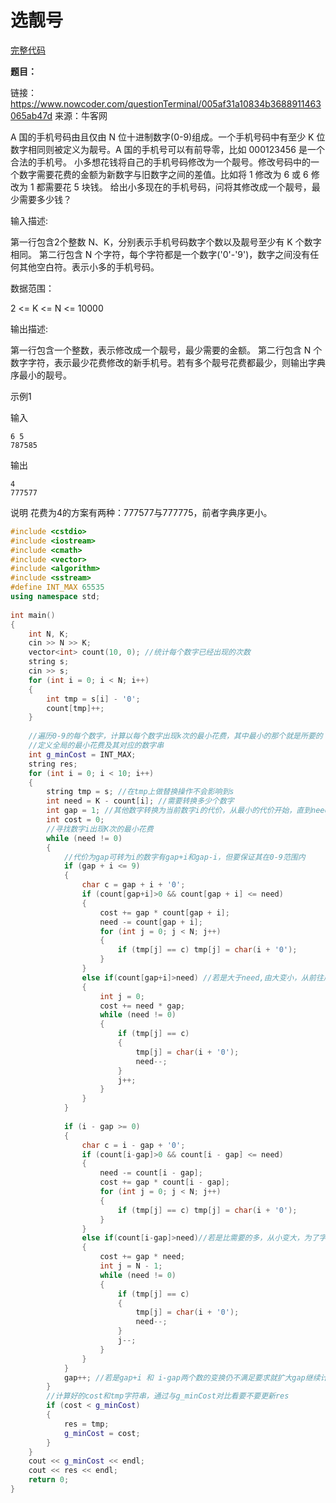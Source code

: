 # 选靓号
[完整代码](https://github.com/ludandandan/Programmer-interview-guide/blob/master/Chapter10/pdd/7.cpp)

**题目：**

链接：https://www.nowcoder.com/questionTerminal/005af31a10834b3688911463065ab47d
来源：牛客网

A 国的手机号码由且仅由 N 位十进制数字(0-9)组成。一个手机号码中有至少 K 位数字相同则被定义为靓号。A 国的手机号可以有前导零，比如 000123456 是一个合法的手机号。
小多想花钱将自己的手机号码修改为一个靓号。修改号码中的一个数字需要花费的金额为新数字与旧数字之间的差值。比如将 1 修改为 6 或 6 修改为 1 都需要花 5 块钱。
给出小多现在的手机号码，问将其修改成一个靓号，最少需要多少钱？

输入描述:

第一行包含2个整数 N、K，分别表示手机号码数字个数以及靓号至少有 K 个数字相同。
第二行包含 N 个字符，每个字符都是一个数字('0'-'9')，数字之间没有任何其他空白符。表示小多的手机号码。

数据范围：

2 <= K <= N <= 10000


输出描述:

第一行包含一个整数，表示修改成一个靓号，最少需要的金额。
第二行包含 N 个数字字符，表示最少花费修改的新手机号。若有多个靓号花费都最少，则输出字典序最小的靓号。

示例1

输入
```
6 5
787585
```
输出
```
4
777577
```
说明
花费为4的方案有两种：777577与777775，前者字典序更小。


```c++
#include <cstdio>
#include <iostream>
#include <cmath>
#include <vector>
#include <algorithm>
#include <sstream>
#define INT_MAX 65535
using namespace std;
 
int main()
{
    int N, K;
    cin >> N >> K;
    vector<int> count(10, 0); //统计每个数字已经出现的次数
    string s;
    cin >> s;
    for (int i = 0; i < N; i++)
    {
        int tmp = s[i] - '0';
        count[tmp]++;
    }
 
    //遍历0-9的每个数字，计算以每个数字出现k次的最小花费，其中最小的那个就是所要的
    //定义全局的最小花费及其对应的数字串
    int g_minCost = INT_MAX;
    string res;
    for (int i = 0; i < 10; i++)
    {
        string tmp = s; //在tmp上做替换操作不会影响到s
        int need = K - count[i]; //需要转换多少个数字
        int gap = 1; //其他数字转换为当前数字i的代价，从最小的代价开始，直到need==0
        int cost = 0;
        //寻找数字i出现K次的最小花费
        while (need != 0)
        {
            //代价为gap可转为i的数字有gap+i和gap-i，但要保证其在0-9范围内
            if (gap + i <= 9)
            {
                char c = gap + i + '0';
                if (count[gap+i]>0 && count[gap + i] <= need)
                {
                    cost += gap * count[gap + i];
                    need -= count[gap + i];
                    for (int j = 0; j < N; j++)
                    {
                        if (tmp[j] == c) tmp[j] = char(i + '0');
                    }
                }
                else if(count[gap+i]>need) //若是大于need,由大变小，从前往后
                {
                    int j = 0;
                    cost += need * gap;
                    while (need != 0)
                    {
                        if (tmp[j] == c)
                        {
                            tmp[j] = char(i + '0');
                            need--;
                        }
                        j++;
                    }
                }
            }
 
            if (i - gap >= 0)
            {
                char c = i - gap + '0';
                if (count[i-gap]>0 && count[i - gap] <= need)
                {
                    need -= count[i - gap];
                    cost += gap * count[i - gap];
                    for (int j = 0; j < N; j++)
                    {
                        if (tmp[j] == c) tmp[j] = char(i + '0');
                    }
                }
                else if(count[i-gap]>need)//若是比需要的多，从小变大，为了字典序最小应从后往前变
                {
                    cost += gap * need;
                    int j = N - 1;
                    while (need != 0)
                    {
                        if (tmp[j] == c)
                        {
                            tmp[j] = char(i + '0');
                            need--;
                        }
                        j--;
                    }
                }
            }
            gap++; //若是gap+i 和 i-gap两个数的变换仍不满足要求就扩大gap继续计算
        }
        //计算好的cost和tmp字符串，通过与g_minCost对比看要不要更新res
        if (cost < g_minCost)
        {
            res = tmp;
            g_minCost = cost;
        }
    }
    cout << g_minCost << endl;
    cout << res << endl;
    return 0;
}
```
